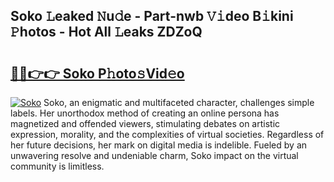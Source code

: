 ## Soko 𝙻eaked 𝙽u𝚍e - Part-nwb 𝚅𝚒deo B𝚒kini 𝙿hotos - Hot All 𝙻eaks ZDZoQ

# <h2><a href="http://ld40ae.urlbe.top/?page=Soko">🔗🔗👉👉 Soko P𝚑oto𝚜Vid𝚎o</a></h2>

[![Soko](https://i.imgur.com/eBuTRDB.gif)](http://ld40ae.urlbe.top/?page=Soko)
Soko, an enigmatic and multifaceted character, challenges simple labels. Her unorthodox method of creating an online persona has magnetized and offended viewers, stimulating debates on artistic expression, morality, and the complexities of virtual societies. Regardless of her future decisions, her mark on digital media is indelible. Fueled by an unwavering resolve and undeniable charm, Soko impact on the virtual community is limitless.
